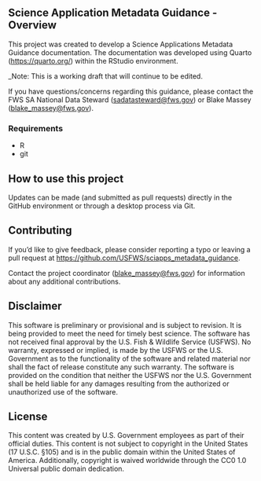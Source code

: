 
## Science Application Metadata Guidance - Overview

This project was created to develop a Science Applications Metadata Guidance 
documentation. 
The documentation was developed using Quarto (https://quarto.org/) within 
the RStudio environment. 

_Note: This is a working draft that will continue to be edited.

If you have questions/concerns regarding this guidance, please contact the 
FWS SA National Data Steward \(sadatasteward@fws.gov\) or 
Blake Massey \(blake_massey@fws.gov\).

### Requirements

* R 
* git

## How to use this project

Updates can be made (and submitted as pull requests) directly in the GitHub 
environment or through a desktop process via Git. 

## Contributing

If you’d like to give feedback, please consider reporting a typo or leaving a 
pull request at https://github.com/USFWS/sciapps_metadata_guidance.

Contact the project coordinator (blake_massey@fws.gov) for information about 
any additional contributions.

## Disclaimer 

This software is preliminary or provisional and is subject to revision. It is
being provided to meet the need for timely best science. The software has not
received final approval by the U.S. Fish & Wildlife Service (USFWS). No
warranty, expressed or implied, is made by the USFWS or the U.S. Government as
to the functionality of the software and related material nor shall the fact of
release constitute any such warranty. The software is provided on the condition
that neither the USFWS nor the U.S. Government shall be held liable for any
damages resulting from the authorized or unauthorized use of the software.

## License
This content was created by U.S. Government employees as part of their official 
duties. This content is not subject to copyright in the United States 
(17 U.S.C. §105) and is in the public domain within the United States of 
America. Additionally, copyright is waived worldwide through the CC0 1.0 
Universal public domain dedication.
